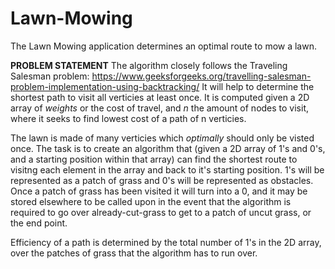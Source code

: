 # Lawn-Mowing
The Lawn Mowing application determines an optimal route to mow a lawn.


**PROBLEM STATEMENT**
The algorithm closely follows the Traveling Salesman problem: https://www.geeksforgeeks.org/travelling-salesman-problem-implementation-using-backtracking/
It will help to determine the shortest path to visit all verticies at least once. It is computed given a 2D array of *weights* or the cost of travel, and *n* the amount of nodes to visit, where it seeks to find lowest cost of a path of n verticies.

The lawn is made of many verticies which *optimally* should only be visted once. The task is to create an algorithm that (given a 2D array of 1's and 0's, and a starting position within that array) can find the shortest route to visitng each element in the array and back to it's starting position.
1's will be represented as a patch of grass and 0's will be represented as obstacles. Once a patch of grass has been visited it will turn into a 0, and it may be stored elsewhere to be called upon in the event that the algorithm is required to go over already-cut-grass to get to a patch of uncut grass, or the end point.

Efficiency of a path is determined by the total number of 1's in the 2D array, over the patches of grass that the algorithm has to run over.
